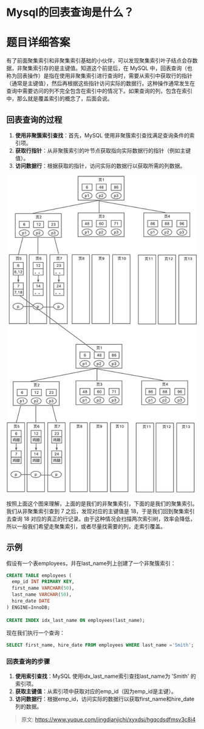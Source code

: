 # Mysql的回表查询是什么？

# 题目详细答案
有了前面聚集索引和非聚集索引基础的小伙伴，可以发现聚集索引叶子结点会存数据，非聚集索引存的是主键值。知道这个前提后，在 MySQL 中，回表查询（也称为回表操作）是指在使用非聚集索引进行查询时，需要从索引中获取行的指针（通常是主键值），然后再根据这些指针访问实际的数据行。这种操作通常发生在查询中需要访问的列不完全包含在索引中的情况下。如果查询的列，包含在索引中，那么就是覆盖索引的概念了，后面会说。

## 回表查询的过程
1. **使用非聚簇索引查找**：首先，MySQL 使用非聚簇索引查找满足查询条件的索引项。
2. **获取行指针**：从非聚簇索引的叶节点获取指向实际数据行的指针（例如主键值）。
3. **访问数据行**：根据获取的指针，访问实际的数据行以获取所需的列数据。

![画板](./img/Fi4YpY-cZj-t_vis/1729064560745-a5bea1be-fd40-450c-865b-38a54dd890cb-702117.jpeg)

按照上面这个图来理解，上面的是我们的非聚集索引，下面的是我们的聚集索引。我们从非聚集索引查到 7 之后，发现对应的主键值是 18，于是我们回到聚集索引去查询 18 对应的真正的行记录。由于这种情况会扫描两次索引树，效率会降低，所以一般我们希望走聚集索引，或者尽量找需要的列，走索引覆盖。

## 示例
假设有一个表employees，并在last_name列上创建了一个非聚簇索引：

```sql
CREATE TABLE employees (
  emp_id INT PRIMARY KEY,
  first_name VARCHAR(50),
  last_name VARCHAR(50),
  hire_date DATE
) ENGINE=InnoDB;

CREATE INDEX idx_last_name ON employees(last_name);
```

现在我们执行一个查询：

```sql
SELECT first_name, hire_date FROM employees WHERE last_name ='Smith';
```

### 回表查询的步骤
1. **使用索引查找**：MySQL 使用idx_last_name索引查找last_name为 'Smith' 的索引项。
2. **获取主键值**：从索引项中获取对应的emp_id（因为emp_id是主键）。
3. **访问数据行**：根据emp_id，访问实际的数据行以获取first_name和hire_date列的数据。



> 原文: <https://www.yuque.com/jingdianjichi/xyxdsi/hgqcdsdfmsv3c8i4>